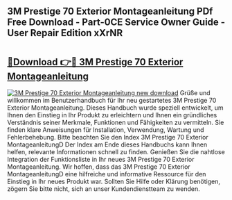 ## 3M Prestige 70 Exterior Montageanleitung PDf Free Download - Part-0CE Service Owner Guide - User Repair Edition xXrNR

# <h2><a href="http://df7cccb.blite.top/?on=3M+Prestige+70+Exterior+Montageanleitung">🔗Download 👉🔴 3M Prestige 70 Exterior Montageanleitung</a></h2>

[![3M Prestige 70 Exterior Montageanleitung new download](https://i.imgur.com/lujVjoI.png)](http://df7cccb.blite.top/?on=3M+Prestige+70+Exterior+Montageanleitung)
Grüße und willkommen im Benutzerhandbuch für Ihr neu gestartetes 3M Prestige 70 Exterior Montageanleitung. Dieses Handbuch wurde speziell entwickelt, um Ihnen den Einstieg in Ihr Produkt zu erleichtern und Ihnen ein gründliches Verständnis seiner Merkmale, Funktionen und Fähigkeiten zu vermitteln. Sie finden klare Anweisungen für Installation, Verwendung, Wartung und Fehlerbehebung. Bitte beachten Sie den Index 3M Prestige 70 Exterior MontageanleitungD Der Index am Ende dieses Handbuchs kann Ihnen helfen, relevante Informationen schnell zu finden. Genießen Sie die nahtlose Integration der Funktionsliste in Ihr neues 3M Prestige 70 Exterior Montageanleitung. Wir hoffen, dass das 3M Prestige 70 Exterior MontageanleitungD eine hilfreiche und informative Ressource für den Einstieg in Ihr neues Produkt war. Sollten Sie Hilfe oder Klärung benötigen, zögern Sie bitte nicht, sich an unser Kundendienstteam zu wenden.
